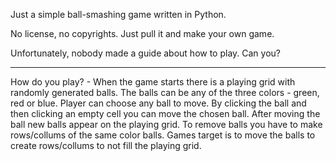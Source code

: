 Just a simple ball-smashing game written in Python.

No license, no copyrights. Just pull it and make your own game.

Unfortunately, nobody made a guide about how to play. Can you?

---

How do you play? - 
    When the game starts there is a playing grid with randomly generated balls.
    The balls can be any of the three colors - green, red or blue.
    Player can choose any ball to move. 
    By clicking the ball and then clicking an empty cell you can move the chosen ball. 
    After moving the ball new balls appear on the playing grid.
    To remove balls you have to make rows/collums of the same color balls.
    Games target is to move the balls to create rows/collums to not fill the playing grid.

